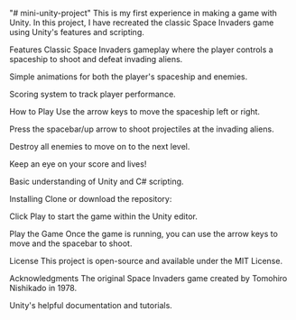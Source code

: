 "# mini-unity-project" 
This is my first experience in making a game with Unity. In this project, I have recreated the classic Space Invaders game using Unity's features and scripting.

Features
Classic Space Invaders gameplay where the player controls a spaceship to shoot and defeat invading aliens.

Simple animations for both the player's spaceship and enemies.

Scoring system to track player performance.

How to Play
Use the arrow keys to move the spaceship left or right.

Press the spacebar/up arrow to shoot projectiles at the invading aliens.

Destroy all enemies to move on to the next level.

Keep an eye on your score and lives!

Basic understanding of Unity and C# scripting.

Installing
Clone or download the repository:

Click Play to start the game within the Unity editor.

Play the Game
Once the game is running, you can use the arrow keys to move and the spacebar to shoot.

License
This project is open-source and available under the MIT License.

Acknowledgments
The original Space Invaders game created by Tomohiro Nishikado in 1978.

Unity's helpful documentation and tutorials.


